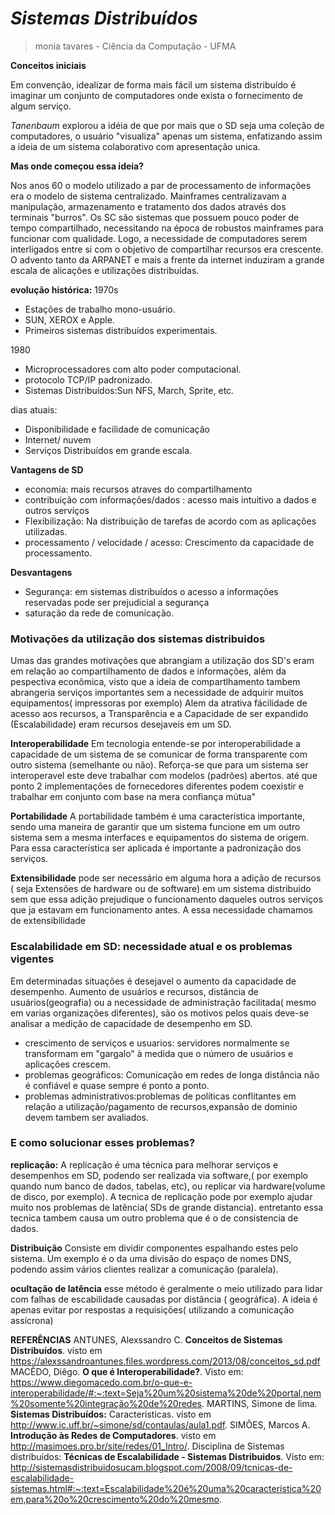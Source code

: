 # *Sistemas Distribuídos*
> monia tavares - Ciência da Computação - UFMA

**Conceitos iniciais**

Em convenção, idealizar de forma mais fácil um sistema distribuído é imaginar um conjunto de computadores onde exista o fornecimento de algum serviço.

*Tanenbaum* explorou a idéia de que por mais que o SD seja uma coleção de computadores, o usuário "visualiza" apenas um sistema, enfatizando assim a ideia de um sistema colaborativo com apresentação unica.

**Mas onde começou essa ideia?**

Nos anos 60 o modelo utilizado a par de processamento de informações era o modelo de sistema centralizado. Mainframes centralizavam a manipulação, armazenamento e tratamento dos dados através dos terminais "burros".
Os SC são sistemas que possuem pouco poder de tempo compartilhado, necessitando na época de  robustos mainframes para funcionar com qualidade. 
Logo, a necessidade de computadores serem interligados entre si com o objetivo de compartilhar recursos era crescente.
O advento tanto da ARPANET e mais a frente da internet induziram a grande escala de alicações e utilizações distribuídas.

**evolução histórica:**
1970s
- Estações de trabalho mono-usuário.
- SUN, XEROX e Apple.
- Primeiros sistemas distribuídos experimentais.

1980
- Microprocessadores com alto poder computacional.
- protocolo TCP/IP padronizado.
- Sistemas Distribuídos:Sun NFS, March, Sprite, etc.

dias atuais:
- Disponibilidade e facilidade de comunicação
- Internet/ nuvem
- Serviços Distribuídos em grande escala.

**Vantagens de SD**
- economia: mais recursos atraves do compartilhamento
- contribuição com informações/dados : acesso mais intuitivo a dados e outros serviços
- Flexibilização: Na distribuição de tarefas de acordo com as aplicações utilizadas.
- processamento / velocidade / acesso: Crescimento da capacidade de processamento.

**Desvantagens**
- Segurança: em sistemas distribuídos o acesso a informações reservadas pode ser prejudicial a segurança
- saturação da rede de comunicação.

### Motivações da utilização dos sistemas distribuidos
 Umas das grandes motivações que abrangiam a utilização dos SD's eram em relação ao compartilhamento de dados e informações, além da pespectiva econômica, visto que a ideia de compartlhamento tambem abrangeria serviços importantes sem a necessidade de adquirir muitos equipamentos( impressoras por exemplo)
Alem da atrativa fácilidade de acesso aos recursos, a Transparência e a Capacidade de ser expandido (Escalabilidade) eram recursos desejaveis em um SD.

**Interoperabilidade**
Em tecnologia entende-se por interoperabilidade a capacidade de um sistema de se comunicar de forma transparente com outro sistema (semelhante ou não). Reforça-se que para um sistema ser interoperavel este deve trabalhar com modelos (padrões) abertos.
até que ponto 2 implementações de fornecedores diferentes podem coexistir e trabalhar em conjunto com base na mera confiança mútua"

**Portabilidade**
A portabilidade também é uma característica importante, sendo uma maneira de garantir que um sistema funcione em um outro sistema sem a mesma interfaces e equipamentos do sistema de origem. Para essa característica ser aplicada é importante a padronização dos serviços.

**Extensibilidade**
pode ser necessário em alguma hora a adição de recursos ( seja Extensões de hardware ou de software) em um sistema distribuido sem que essa adição prejudique o funcionamento daqueles outros serviços que ja estavam em funcionamento antes. A essa necessidade chamamos de extensibilidade



### Escalabilidade em SD: necessidade atual e os problemas vigentes

Em determinadas situações é desejavel o aumento da capacidade de desempenho. Aumento de usuários e recursos, distância de usuários(geografia) ou a necessidade de administração facilitada( mesmo em varias organizações diferentes), são os motivos pelos quais deve-se analisar a medição de capacidade de desempenho em SD.

- crescimento de serviços e usuarios: servidores normalmente se transformam em "gargalo" à medida que o número de usuários e aplicações crescem.
- problemas geográficos: Comunicação em redes de longa distância não é confiável e quase sempre é ponto a ponto. 
- problemas administrativos:problemas de políticas conflitantes em relação a utilização/pagamento de recursos,expansão de dominio 
devem tambem ser avaliados.

### E como solucionar esses problemas?

**replicação:**
A replicação é uma técnica para melhorar serviços e desempenhos em SD, podendo ser realizada via software,( por exemplo quando num banco de dados, tabelas, etc), ou replicar via hardware(volume de disco, por exemplo).
A tecnica de replicação pode por exemplo ajudar muito nos problemas de latência( SDs de grande distancia). entretanto essa tecnica tambem causa um outro problema que é o de consistencia de dados.

**Distribuição**
Consiste em dividir componentes espalhando estes pelo sistema. Um exemplo é o da uma divisão do espaço de nomes DNS,  podendo assim vários clientes realizar a comunicação (paralela).

**ocultação de latência**
esse método é geralmente o meio utilizado para lidar com falhas de escabilidade causadas por distância ( geográfica). A ideia é apenas evitar por respostas a requisições( utilizando a comunicação assícrona)

**REFERÊNCIAS**
ANTUNES,  Alexssandro C. **Conceitos de Sistemas Distribuídos**. visto em https://alexssandroantunes.files.wordpress.com/2013/08/conceitos_sd.pdf
MACÊDO, Diêgo. **O que é Interoperabilidade?**. Visto em: https://www.diegomacedo.com.br/o-que-e-interoperabilidade/#:~:text=Seja%20um%20sistema%20de%20portal,nem%20somente%20integração%20de%20redes.
MARTINS, Simone de lima. **Sistemas Distribuídos:** Caracteristicas. visto em http://www.ic.uff.br/~simone/sd/contaulas/aula1.pdf.
SIMÕES, Marcos A. **Introdução às Redes de Computadores**. visto em http://masimoes.pro.br/site/redes/01_Intro/.
Disciplina de Sistemas distribuídos: **Técnicas de Escalabilidade - Sistemas Distribuidos**. Visto em: http://sistemasdistribuidosucam.blogspot.com/2008/09/tcnicas-de-escalabilidade-sistemas.html#:~:text=Escalabilidade%20é%20uma%20característica%20em,para%20o%20crescimento%20do%20mesmo.














